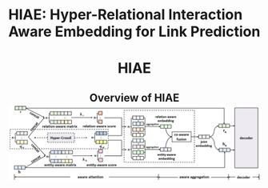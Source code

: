 # HIAE: Hyper-Relational Interaction Aware Embedding for Link Prediction
<h1 align="center">
  HIAE
</h1>
<h2 align="center">
  Overview of HIAE
  <img align="center"  src="./overview.png" alt="...">
</h2>
